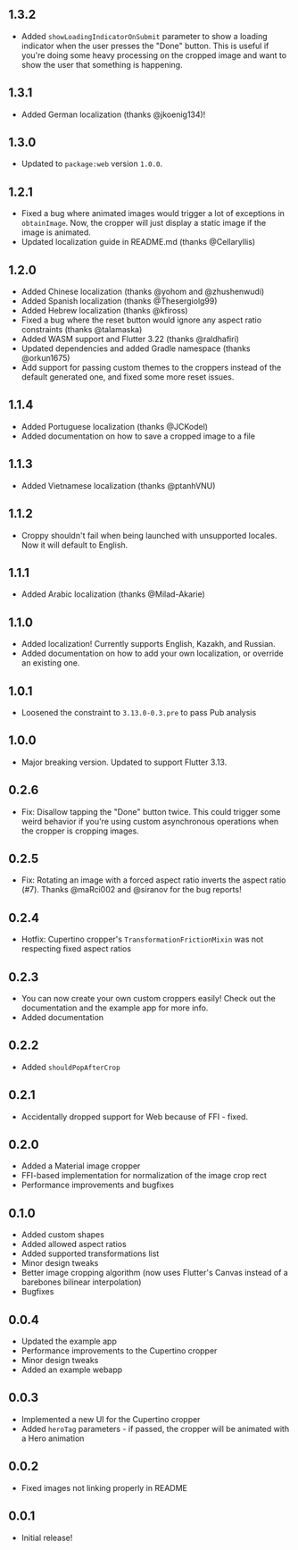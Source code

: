 ## 1.3.2

* Added `showLoadingIndicatorOnSubmit` parameter to show a loading indicator when the user presses the "Done" button. This is useful if you're doing some heavy processing on the cropped image and want to show the user that something is happening.

## 1.3.1

* Added German localization (thanks @jkoenig134)! 

## 1.3.0

* Updated to `package:web` version `1.0.0`.

## 1.2.1

* Fixed a bug where animated images would trigger a lot of exceptions in `obtainImage`. Now, the cropper will just display a static image if the image is animated.
* Updated localization guide in README.md (thanks @Cellaryllis)

## 1.2.0

* Added Chinese localization (thanks @yohom and @zhushenwudi)
* Added Spanish localization (thanks @Thesergiolg99)
* Added Hebrew localization (thanks @kfiross)
* Fixed a bug where the reset button would ignore any aspect ratio constraints (thanks @talamaska)
* Added WASM support and Flutter 3.22 (thanks @raldhafiri)
* Updated dependencies and added Gradle namespace (thanks @orkun1675)
* Add support for passing custom themes to the croppers instead of the default generated one, and fixed some more reset issues.

## 1.1.4

* Added Portuguese localization (thanks @JCKodel)
* Added documentation on how to save a cropped image to a file

## 1.1.3

* Added Vietnamese localization (thanks @ptanhVNU)

## 1.1.2

* Croppy shouldn't fail when being launched with unsupported locales. Now it will default to English.

## 1.1.1

* Added Arabic localization (thanks @Milad-Akarie)

## 1.1.0

* Added localization! Currently supports English, Kazakh, and Russian.
* Added documentation on how to add your own localization, or override an existing one.

## 1.0.1

* Loosened the constraint to `3.13.0-0.3.pre` to pass Pub analysis

## 1.0.0

* Major breaking version. Updated to support Flutter 3.13.

## 0.2.6

* Fix: Disallow tapping the "Done" button twice. This could trigger some weird behavior if you're using custom asynchronous operations when the cropper is cropping images.

## 0.2.5

* Fix: Rotating an image with a forced aspect ratio inverts the aspect ratio (#7). Thanks @maRci002 and @siranov for the bug reports!

## 0.2.4

* Hotfix: Cupertino cropper's `TransformationFrictionMixin` was not respecting fixed aspect ratios

## 0.2.3

* You can now create your own custom croppers easily! Check out the documentation and the example app for more info.
* Added documentation

## 0.2.2

* Added `shouldPopAfterCrop`

## 0.2.1

* Accidentally dropped support for Web because of FFI - fixed.

## 0.2.0

* Added a Material image cropper
* FFI-based implementation for normalization of the image crop rect
* Performance improvements and bugfixes

## 0.1.0

* Added custom shapes
* Added allowed aspect ratios
* Added supported transformations list
* Minor design tweaks
* Better image cropping algorithm (now uses Flutter's Canvas instead of a barebones bilinear interpolation)
* Bugfixes

## 0.0.4

* Updated the example app
* Performance improvements to the Cupertino cropper
* Minor design tweaks
* Added an example webapp

## 0.0.3

* Implemented a new UI for the Cupertino cropper
* Added `heroTag` parameters - if passed, the cropper will be animated with a Hero animation

## 0.0.2

* Fixed images not linking properly in README

## 0.0.1

* Initial release!
